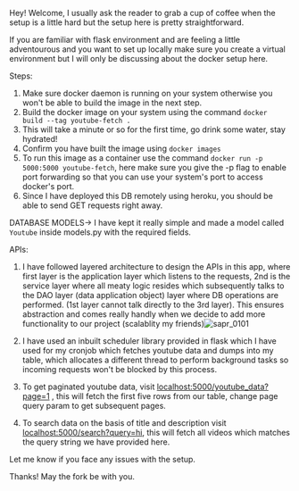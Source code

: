Hey! Welcome, I usually ask the reader to grab a cup of coffee when the setup is a little hard but the setup here is pretty straightforward.

If you are familiar with flask environment and are feeling a little adventourous and you want to set up locally make sure you create a virtual environment but I will only be discussing about
the docker setup here.

Steps:

1. Make sure docker daemon is running on your system otherwise you won't be able to build the image in the next step.
2. Build the docker image on your system using the command ```docker build --tag youtube-fetch . ```
3. This will take a minute or so for the first time, go drink some water, stay hydrated!
4. Confirm you have built the image using ```docker images```
5. To run this image as a container use the command ```docker run -p 5000:5000 youtube-fetch```, here make sure you give the -p flag to enable port forwarding so that you can use your system's port to access docker's port.
6. Since I have deployed this DB remotely using heroku, you should be able to send GET requests right away.

DATABASE MODELS->
I have kept it really simple and made a model called ```Youtube``` inside models.py with the required fields.

APIs:
1. I have followed layered architecture to design the APIs in this app, where first layer is the application layer which listens to the requests, 2nd is the service layer where all meaty logic resides which subsequently talks to the DAO layer (data application object) layer where DB operations are performed. (1st layer cannot talk directly to the 3rd layer). This ensures abstraction and comes really handly when we decide to add more functionality to our project (scalablity my friends)![sapr_0101](https://user-images.githubusercontent.com/47235882/195327584-52aad8f3-8e99-400f-90b6-298c9c4e4ee7.png)

2. I have used an inbuilt scheduler library provided in flask which I have used for my cronjob which fetches youtube data and dumps into my table, which allocates a different thread to perform background tasks so incoming requests won't be blocked by this process.

3. To get paginated youtube data, visit [localhost:5000/youtube_data?page=1](localhost:5000/youtube_data?page=1) , this will fetch the first five rows from our table, change page query param to get subsequent pages.
4. To search data on the basis of title and description visit [localhost:5000/search?query=hi](localhost:5000/search?query=hi), this will fetch all videos which matches the query string we have provided here. 

Let me know if you face any issues with the setup.

Thanks! May the fork be with you. 
